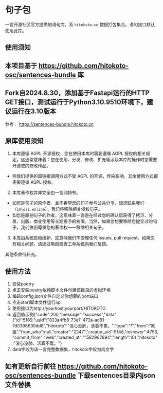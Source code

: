# 句子包

一言开源社区官方提供的语句库，系 `hitokoto.cn` 数据打包集合。语句接口默认使用此库。

## 使用须知
## 本项目基于 https://github.com/hitokoto-osc/sentences-bundle 库
## Fork自2024.8.30，添加基于Fastapi运行的HTTP GET接口，测试运行于Python3.10.9510环境下，建议运行在3.10版本

参考： <https://sentences-bundle.hitokoto.cn>
## 原库使用须知
1. 本库遵循 AGPL 开源授权，您在使用本库时需要遵循 AGPL 授权的相关规定。这通常意味着：您在使用、分发、修改、扩充等涉及本库的操作时您需要开源您的修改作品。
*  除我们提供的超链接调用方式不受 AGPL 的开源，传染影响，其余使用方式都需要遵循 AGPL 授权。
2. 本库著作权并非完全由一言网持有。
* 如您是句子的原作者，且不希望您的句子参与公共分享，请您联系我们（`i@loli.online`），我们将移除相关侵权句子。
* 如您是原创句子的作者，这意味着一言是在经过您的确认后获得了拷贝、分发、出版、商业使用等长期授予的权限。当然，如果您想要移除您提交过的句子，我们依旧尊重您的著作权——移除相关句子。
3. 本库由系统自动维护，这意味我们不受理任何 issues, pull request。如果您有相关问题，请通过电邮或者工单系统向我们反馈。

其他条款待补充。

## 使用方法

1. 安装poetry
2. 点击安装poetry依赖脚本文件创建该目录的虚拟环境
3. 编辑config.json文件自定义你想要的port端口
4. 点击start脚本文件运行api
5. 使用接口为http://yourhost:yourport/HITOKOTO
6. 返回值示例{"code":200,"message":"success","data":{"id":5169,"uuid":"833a4fb8-73e7-473a-ac81-7d0398630dd6","hitokoto":"没心没肺，活着不累。","type":"f","from":"网络","from_who":null,"creator":"2247","creator_uid":5148,"reviewer":4756,"commit_from":"web","created_at":"1582967894","length":10},"hitokoto":"没心没肺，活着不累。"}
7. data字段为该一言完整数据集，hitokoto字段为纯文字

## 如有更新自行前往 https://github.com/hitokoto-osc/sentences-bundle 下载sentences目录内json文件替换
